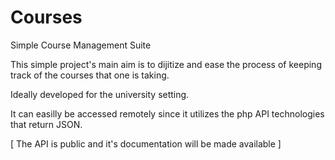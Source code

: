 Courses
=======

Simple Course Management Suite

This simple project's main aim is to dijitize and ease the process of keeping track of the courses that one is taking.

Ideally developed for the university setting.

It can easilly be accessed remotely since it utilizes the php API technologies that return JSON.

[ The API is public and it's documentation will be made available  ]
